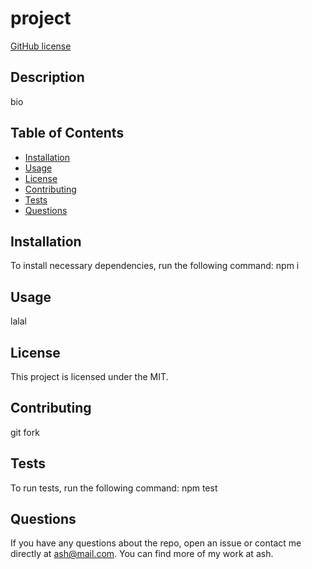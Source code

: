 # project

  [GitHub license](https://img.shields.io/badge/License-MIT-blue)

  ## Description
  bio

  ## Table of Contents
  * [Installation](#installation)
  * [Usage](#usage)
  * [License](#license)
  * [Contributing](#contributing)
  * [Tests](#tests)
  * [Questions](#questions)
  
  ## Installation
  To install necessary dependencies, run the following command:
  npm i

  ## Usage
  lalal

  ## License
  This project is licensed under the MIT.

  ## Contributing
  git fork

  ## Tests
  To run tests, run the following command: 
  npm test

  ## Questions 
  If you have any questions about the repo, open an issue or 
  contact me directly at ash@mail.com. You can find more of my work at ash.
